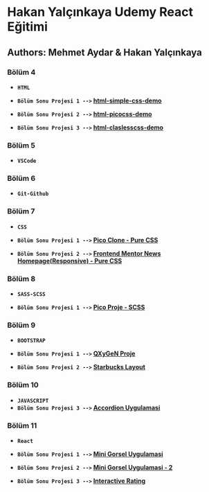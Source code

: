 # Hakan Yalçınkaya Udemy React Eğitimi

## Authors: Mehmet Aydar & Hakan Yalçınkaya

### Bölüm 4

- **`HTML`**

- **`Bölüm Sonu Projesi 1 -->` [html-simple-css-demo](https://mehmetaydar-html-simple-css-demo.netlify.app/)**

- **`Bölüm Sonu Projesi 2 -->` [html-picocss-demo](https://mehmetaydar-picocss-demo.netlify.app/)**

- **`Bölüm Sonu Projesi 3 -->` [html-claslesscss-demo](https://mehmetaydar-classless-css-demo.netlify.app/)**

### Bölüm 5

- **`VSCode`**

### Bölüm 6

- **`Git-Github`**

### Bölüm 7

- **`CSS`**

- **`Bölüm Sonu Projesi 1 -->` [Pico Clone - Pure CSS](https://mehmetaydar-pico-clone.netlify.app/)**
- **`Bölüm Sonu Projesi 2 -->` [Frontend Mentor News Homepage(Responsive) - Pure CSS](https://mehmetaydar-news-homepage.netlify.app/)**

### Bölüm 8

- **`SASS-SCSS`**

- **`Bölüm Sonu Projesi 1 -->` [Pico Proje - SCSS](https://mehmetaydar-pico-project-scss.netlify.app/)**

### Bölüm 9

- **`BOOTSTRAP`**

- **`Bölüm Sonu Projesi 1 -->` [QXyGeN Proje](https://ma-bootstrap-project.netlify.app/)**
- **`Bölüm Sonu Projesi 2 -->` [Starbucks Layout](https://ma-starbucks-layout.netlify.app/)**

### Bölüm 10

- **`JAVASCRIPT`**
- **`Bölüm Sonu Projesi 3 -->` [Accordion Uygulamasi](https://accordion-challenge-js.netlify.app/)**

### Bölüm 11

- **`React`**

- **`Bölüm Sonu Projesi 1 -->` [Mini Gorsel Uygulamasi](https://mini-gorsel-proje.netlify.app/)**
- **`Bölüm Sonu Projesi 2 -->` [Mini Gorsel Uygulamasi - 2](https://mini-picture-app.netlify.app/)**
- **`Bölüm Sonu Projesi 3 -->` [Interactive Rating](https://my-interactive-rating.netlify.app/)**

